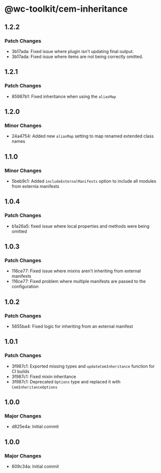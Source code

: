 # @wc-toolkit/cem-inheritance

## 1.2.2

### Patch Changes

- 3b17ada: Fixed issue where plugin isn't updating final output.
- 3b17ada: Fixed issue where items are not being correctly omitted.

## 1.2.1

### Patch Changes

- 85987b1: Fixed inheritance when using the `aliasMap`

## 1.2.0

### Minor Changes

- 24a4754: Added new `aliasMap` setting to map renamed extended class names

## 1.1.0

### Minor Changes

- 5beb9c1: Added `includeExternalManifests` option to include all modules from externla manifests

## 1.0.4

### Patch Changes

- b1a26a5: fixed issue where local properties and methods were being omitted

## 1.0.3

### Patch Changes

- 116ce77: Fixed issue where mixins aren't inheriting from external manifests
- 116ce77: Fixed problem where multiple manifests are passed to the configuration

## 1.0.2

### Patch Changes

- 5655ba4: Fixed logic for inheriting from an external manifest

## 1.0.1

### Patch Changes

- 3f987c1: Exported missing types and `updateCemInheritance` function for CI builds
- 3f987c1: Fixed mixin inheritance
- 3f987c1: Deprecated `Options` type and replaced it with `CemInheritanceOptions`

## 1.0.0

### Major Changes

- d825e4a: Initial commit

## 1.0.0

### Major Changes

- 609c34a: Initial commit
